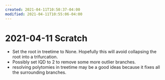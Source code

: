 ```yaml
---
created: 2021-04-11T10:50:37-04:00
modified: 2021-04-11T10:55:06-04:00
---
```


# 2021-04-11 Scratch

- Set the root in treetime to None. Hopefully this will avoid collapsing the root into a trifurcation.
- Possibly set IQD to 2 to remove some more outlier branches.
- resolving polytomies in treetime may be a good ideas because it fixes all the surrounding branches.